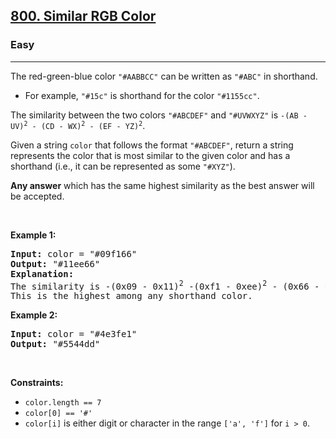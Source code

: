 <h2><a href="https://leetcode.com/problems/similar-rgb-color/">800. Similar RGB Color</a></h2><h3>Easy</h3><hr><div bis_skin_checked="1"><p>The red-green-blue color <code>"#AABBCC"</code> can be written as <code>"#ABC"</code> in shorthand.</p>

<ul>
	<li>For example, <code>"#15c"</code> is shorthand for the color <code>"#1155cc"</code>.</li>
</ul>

<p>The similarity between the two colors <code>"#ABCDEF"</code> and <code>"#UVWXYZ"</code> is <code>-(AB - UV)<sup>2</sup> - (CD - WX)<sup>2</sup> - (EF - YZ)<sup>2</sup></code>.</p>

<p>Given a string <code>color</code> that follows the format <code>"#ABCDEF"</code>, return a string represents the color that is most similar to the given color and has a shorthand (i.e., it can be represented as some <code>"#XYZ"</code>).</p>

<p><strong>Any answer</strong> which has the same highest similarity as the best answer will be accepted.</p>

<p>&nbsp;</p>
<p><strong class="example">Example 1:</strong></p>

<pre><strong>Input:</strong> color = "#09f166"
<strong>Output:</strong> "#11ee66"
<strong>Explanation:</strong> 
The similarity is -(0x09 - 0x11)<sup>2</sup> -(0xf1 - 0xee)<sup>2</sup> - (0x66 - 0x66)<sup>2</sup> = -64 -9 -0 = -73.
This is the highest among any shorthand color.
</pre>

<p><strong class="example">Example 2:</strong></p>

<pre><strong>Input:</strong> color = "#4e3fe1"
<strong>Output:</strong> "#5544dd"
</pre>

<p>&nbsp;</p>
<p><strong>Constraints:</strong></p>

<ul>
	<li><code>color.length == 7</code></li>
	<li><code>color[0] == '#'</code></li>
	<li><code>color[i]</code> is either digit or character in the range <code>['a', 'f']</code> for <code>i &gt; 0</code>.</li>
</ul>
</div>
